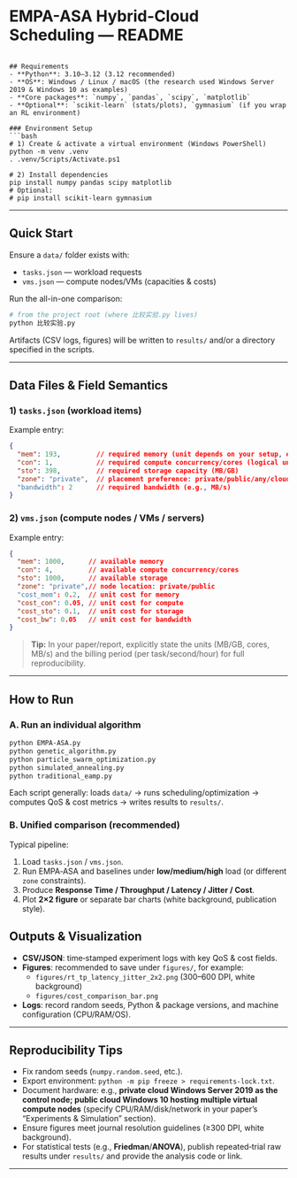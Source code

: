 # EMPA-ASA Hybrid-Cloud Scheduling — README

```

## Requirements
- **Python**: 3.10–3.12 (3.12 recommended)  
- **OS**: Windows / Linux / macOS (the research used Windows Server 2019 & Windows 10 as examples)  
- **Core packages**: `numpy`, `pandas`, `scipy`, `matplotlib`  
- **Optional**: `scikit-learn` (stats/plots), `gymnasium` (if you wrap an RL environment)

### Environment Setup
```bash
# 1) Create & activate a virtual environment (Windows PowerShell)
python -m venv .venv
. .venv/Scripts/Activate.ps1

# 2) Install dependencies
pip install numpy pandas scipy matplotlib
# Optional:
# pip install scikit-learn gymnasium
```
---

## Quick Start
Ensure a `data/` folder exists with:
- `tasks.json` — workload requests
- `vms.json` — compute nodes/VMs (capacities & costs)

Run the all-in-one comparison:
```bash
# from the project root (where 比较实验.py lives)
python 比较实验.py
```
Artifacts (CSV logs, figures) will be written to `results/` and/or a directory specified in the scripts.

---

## Data Files & Field Semantics

### 1) `tasks.json` (workload items)
Example entry:
```json
{
  "mem": 193,         // required memory (unit depends on your setup, e.g., MB)
  "con": 1,           // required compute concurrency/cores (logical units)
  "sto": 398,         // required storage capacity (MB/GB)
  "zone": "private",  // placement preference: private/public/any/cloud (per your experiment)
  "bandwidth": 2      // required bandwidth (e.g., MB/s)
}
```

### 2) `vms.json` (compute nodes / VMs / servers)
Example entry:
```json
{
  "mem": 1000,      // available memory
  "con": 4,         // available compute concurrency/cores
  "sto": 1000,      // available storage
  "zone": "private",// node location: private/public
  "cost_mem": 0.2,  // unit cost for memory
  "cost_con": 0.05, // unit cost for compute
  "cost_sto": 0.1,  // unit cost for storage
  "cost_bw": 0.05   // unit cost for bandwidth
}
```
> **Tip:** In your paper/report, explicitly state the units (MB/GB, cores, MB/s) and the billing period (per task/second/hour) for full reproducibility.

---

## How to Run

### A. Run an individual algorithm
```bash
python EMPA-ASA.py
python genetic_algorithm.py
python particle_swarm_optimization.py
python simulated_annealing.py
python traditional_eamp.py
```
Each script generally: loads `data/` → runs scheduling/optimization → computes QoS & cost metrics → writes results to `results/`.

### B. Unified comparison (recommended)

Typical pipeline:
1. Load `tasks.json` / `vms.json`.
2. Run EMPA‑ASA and baselines under **low/medium/high** load (or different `zone` constraints).
3. Produce **Response Time / Throughput / Latency / Jitter / Cost**.
4. Plot **2×2 figure** or separate bar charts (white background, publication style).


## Outputs & Visualization
- **CSV/JSON**: time‑stamped experiment logs with key QoS & cost fields.  
- **Figures**: recommended to save under `figures/`, for example:
  - `figures/rt_tp_latency_jitter_2x2.png` (300–600 DPI, white background)
  - `figures/cost_comparison_bar.png`
- **Logs**: record random seeds, Python & package versions, and machine configuration (CPU/RAM/OS).

---

## Reproducibility Tips
- Fix random seeds (`numpy.random.seed`, etc.).
- Export environment: `python -m pip freeze > requirements-lock.txt`.
- Document hardware: e.g., **private cloud Windows Server 2019 as the control node; public cloud Windows 10 hosting multiple virtual compute nodes** (specify CPU/RAM/disk/network in your paper’s “Experiments & Simulation” section).
- Ensure figures meet journal resolution guidelines (≥300 DPI, white background).
- For statistical tests (e.g., **Friedman**/**ANOVA**), publish repeated‑trial raw results under `results/` and provide the analysis code or link.

---

